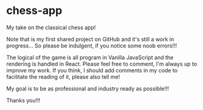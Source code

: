 # chess-app
My take on the classical chess app!

Note that is my first shared project on GitHub and it's still a work in progress...
So please be indulgent, if you notice some noob errors!!!

The logical of the game is all program in Vanilla JavaScript and the rendering is handled in React.
Please feel free to comment, I'm always up to improve my work. 
If you think, I should add comments in my code to facilitate the reading of it, please also tell me!

My goal is to be as professional and industry ready as possible!!!

Thanks you!!!

